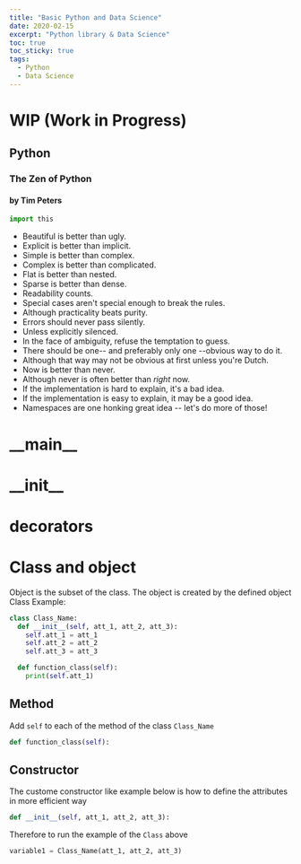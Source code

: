 ```yaml
---
title: "Basic Python and Data Science"
date: 2020-02-15
excerpt: "Python library & Data Science"
toc: true
toc_sticky: true
tags:
  - Python
  - Data Science
---
```


# WIP (Work in Progress)

## Python

### The Zen of Python
#### by Tim Peters
```python
import this
```

- Beautiful is better than ugly.
- Explicit is better than implicit.
- Simple is better than complex.
- Complex is better than complicated.
- Flat is better than nested.
- Sparse is better than dense.
- Readability counts.
- Special cases aren't special enough to break the rules.
- Although practicality beats purity.
- Errors should never pass silently.
- Unless explicitly silenced.
- In the face of ambiguity, refuse the temptation to guess.
- There should be one-- and preferably only one --obvious way to do it.
- Although that way may not be obvious at first unless you're Dutch.
- Now is better than never.
- Although never is often better than *right* now.
- If the implementation is hard to explain, it's a bad idea.
- If the implementation is easy to explain, it may be a good idea.
- Namespaces are one honking great idea -- let's do more of those!

# \_\_main__

# \_\_init__

# decorators

# Class and object

Object is the subset of the class. The object is created by the defined object 
Class Example:
```python
class Class_Name:
  def __init__(self, att_1, att_2, att_3):
    self.att_1 = att_1
    self.att_2 = att_2
    self.att_3 = att_3

  def function_class(self):
    print(self.att_1)
```
## Method
Add `self` to each of the method of the class `Class_Name`
```python
def function_class(self):
```
## Constructor
The custome constructor like example below is how to define the attributes in more efficient way
```python
def __init__(self, att_1, att_2, att_3):
```

Therefore to run the example of the `Class` above 
```python
variable1 = Class_Name(att_1, att_2, att_3)
```
